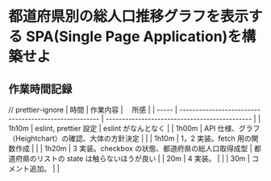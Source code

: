 # 都道府県別の総人口推移グラフを表示する SPA(Single Page Application)を構築せよ

## 作業時間記録

// prettier-ignore
| 時間 | 作業内容 | 　所感 |
| ----- | ----------------------------------------------------- | --------------------------------------------- |
| 1h10m | eslint, prettier 設定 | eslint がなんとなく |
| 1h00m | API 仕様、グラフ（Heightchart）の確認、大体の方針決定 | |
| 1h10m | 1，2 実装。fetch 用の関数作成 | |
| 1h20m | 3 実装。checkbox の状態、都道府県の総人口取得成型 | 都道府県のリストの state は触らないほうが良い |
| 20m | 4 実装。 | |
| 30m | コメント追加。 | |

